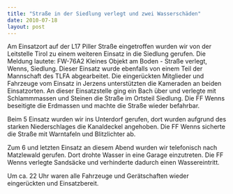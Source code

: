 ```yaml
---
title: "Straße in der Siedlung verlegt und zwei Wasserschäden"
date: 2010-07-18
layout: post
---
```


Am Einsatzort auf der L17 Piller Straße eingetroffen wurden wir von der Leitstelle Tirol zu einem weiteren Einsatz in die Siedlung gerufen. Die Meldung lautete: FW-76A2 Kleines Objekt am Boden - Straße verlegt, Wenns, Siedlung. Dieser Einsatz wurde ebenfalls von einem Teil der Mannschaft des TLFA abgearbeitet. Die eingerückten Mitglieder und Fahrzeuge vom Einsatz in Jerzens unterstützten die Kameraden an beiden Einsatzorten. An dieser Einsatzstelle ging ein Bach über und verlegte mit Schlammmassen und Steinen die Straße im Ortsteil Siedlung. Die FF Wenns beseitigte die Erdmassen und machte die Straße wieder befahrbar.

Beim 5 Einsatz wurden wir ins Unterdorf gerufen, dort wurden aufgrund des starken Niederschlages die Kanaldeckel angehoben. Die FF Wenns sicherte die Straße mit Warntafeln und Blitzlichter ab.

Zum 6 und letzten Einsatz an diesem Abend wurden wir telefonisch nach Matzlewald gerufen. Dort drohte Wasser in eine Garage einzutreten. Die FF Wenns verlegte Sandsäcke und verhinderte dadurch einen Wassereintritt.

Um ca. 22 Uhr waren alle Fahrzeuge und Gerätschaften wieder eingerückten und Einsatzbereit.